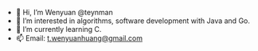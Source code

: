 - 👋 Hi, I’m Wenyuan @teynman
- 👀 I’m interested in algorithms, software development with Java and Go.
- 🌱 I’m currently learning C.
- 📫 Email: t.wenyuanhuang@gmail.com

<!---
teynman/teynman is a ✨ special ✨ repository because its `README.md` (this file) appears on your GitHub profile.
You can click the Preview link to take a look at your changes.
--->
